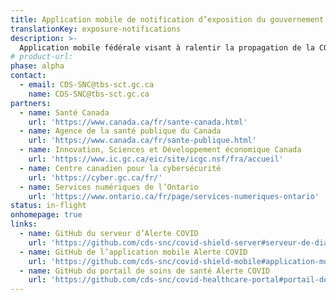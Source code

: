 ```yaml
---
title: Application mobile de notification d’exposition du gouvernement du Canada
translationKey: exposure-notifications
description: >-
  Application mobile fédérale visant à ralentir la propagation de la COVID-19 au Canada en avisant les Canadiens de leurs expositions tout en protégeant complètement leur vie privée.
# product-url: 
phase: alpha
contact:
  - email: CDS-SNC@tbs-sct.gc.ca
    name: CDS-SNC@tbs-sct.gc.ca
partners:
  - name: Santé Canada
    url: 'https://www.canada.ca/fr/sante-canada.html'
  - name: Agence de la santé publique du Canada
    url: 'https://www.canada.ca/fr/sante-publique.html'
  - name: Innovation, Sciences et Développement économique Canada
    url: 'https://www.ic.gc.ca/eic/site/icgc.nsf/fra/accueil'
  - name: Centre canadien pour la cybersécurité
    url: 'https://cyber.gc.ca/fr/'
  - name: Services numériques de l’Ontario
    url: 'https://www.ontario.ca/fr/page/services-numeriques-ontario'
status: in-flight
onhomepage: true
links: 
  - name: GitHub du serveur d’Alerte COVID
    url: 'https://github.com/cds-snc/covid-shield-server#serveur-de-diagnostic-covid-shield'
  - name: GitHub de l’application mobile Alerte COVID
    url: 'https://github.com/cds-snc/covid-shield-mobile#application-mobile-covid-shield'
  - name: GitHub du portail de soins de santé Alerte COVID
    url: 'https://github.com/cds-snc/covid-healthcare-portal#portail-de-soins-de-sant%C3%A9-covid'
---
```


